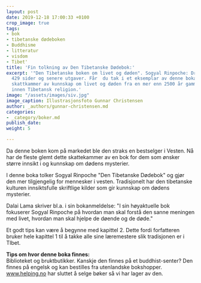 ```yaml
---
layout: post
date: 2019-12-18 17:00:33 +0100
crop_image: true
tags:
- bok
- tibetanske dødeboken
- Buddhisme
- litteratur
- visdom
- Tibet'
title: 'Fin tolkning av Den Tibetanske Dødebok:'
excerpt: '"Den Tibetanske boken om livet og døden". Sogyal Rinpoche: Dreyer 1996.
  429 sider og senere utgaver. Får  du tak i et eksemplar av denne boka har du et
  skattkammer av kunnskap om livet og døden fra en mer enn 2500 år gammel tradisjon
  innen Tibetansk religion.'
image: "/assets/images/siv.jpg"
image_caption: Illustrasjonsfoto Gunnar Christensen
author: _authors/gunnar-christensen.md
categories:
- _category/boker.md
publish_date: 
weight: 5

---
```

Da denne boken kom på markedet ble den straks en bestselger i Vesten. Nå har de fleste glemt dette skattekammer av en bok for dem som ønsker større innsikt i og kunnskap om dødens mysterier.

I denne boka tolker Sogyal Rinpoche "Den Tibetanske Dødebok" og gjør den mer tilgjengelig for mennesker i vesten. Tradisjonelt har den tibetanske kulturen innsiktsfulle skriftlige kilder som gir kunnskap om dødens mysterier.

Dalai Lama skriver bl.a. i sin bokanmeldelse: "I sin høyaktuelle bok fokuserer Sogyal Rinpoche på hvordan man skal forstå den sanne meningen med livet, hvordan man skal hjelpe de døende og de døde."

Et godt tips kan være å begynne med kapittel 2. Dette fordi forfatteren bruker hele kapittel 1 til å takke alle sine læremestere slik tradisjonen er i TIbet.

**Tips om hvor denne boka finnes:**   
Biblioteket og bruktbutikker. Kanskje den finnes på et buddhist-senter? Den finnes på engelsk og kan bestilles fra utenlandske bokshopper.  
www.helping.no har sluttet å selge bøker så vi har lager av den.